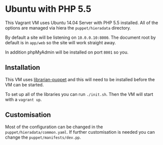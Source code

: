 Ubuntu with PHP 5.5
===================

This Vagrant VM uses Ubuntu 14.04 Server with PHP 5.5 installed. All of the options are managed via hiera the `puppet/hieradata` directory. 

By default a site will be listening on `10.0.0.10:8000`. The document root by default is in `app/web` so the site will work straight away.

In addition phpMyAdmin will be installed on port `8001` so you.

Installation
------------

This VM uses [librarian-puppet](http://librarian-puppet.com/) and this will need to be installed before the VM can be started.

To set up all of the libraries you can run `./init.sh`. Then the VM will start with a `vagrant up`.

Customisation
-------------

Most of the configuration can be changed in the `puppet/hieradata/common.yaml`. If further customisation is needed you can change the `puppet/manifests/dev.pp`.
